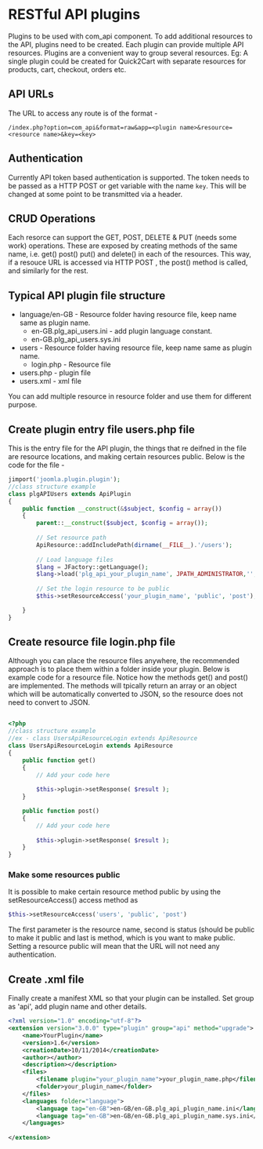 # RESTful API plugins

Plugins to be used with com_api component. To add additional resources to the API, plugins need to be created. Each plugin can provide multiple API resources. Plugins are a convenient way to group several resources. Eg: A single plugin could be created for Quick2Cart with separate resources for products, cart, checkout, orders etc.

## API URLs
The URL to access any route is of the format - 
```http
/index.php?option=com_api&format=raw&app=<plugin name>&resource=<resource name>&key=<key>
```
## Authentication
Currently API token based authentication is supported. The token needs to be passed as a HTTP POST or get variable with the name ```key```. This will be changed at some point to be transmitted via a header.

## CRUD Operations
Each resorce can support the GET, POST, DELETE & PUT (needs some work) operations. These are exposed by creating methods of the same name, i.e. get() post() put() and delete() in each of the resources. This way, if a resouce URL is accessed via HTTP POST , the post() method is called, and similarly for the rest.

## Typical API plugin file structure
* language/en-GB - Resource folder having resource file, keep name same as plugin name.
	- en-GB.plg_api_users.ini - add plugin language constant.
	- en-GB.plg_api_users.sys.ini
* users - Resource folder having resource file, keep name same as plugin name.
	- login.php - Resource file
* users.php - plugin file
* users.xml - xml file 

You can add multiple resource in resource folder and use them for different purpose.

## Create plugin entry file users.php file
This is the entry file for the API plugin, the things that re deifned in the file are resource locations, and making certain resources public. Below is the code for the file - 

```php
jimport('joomla.plugin.plugin');
//class structure example
class plgAPIUsers extends ApiPlugin
{
	public function __construct(&$subject, $config = array())
	{
		parent::__construct($subject, $config = array());
		
		// Set resource path
		ApiResource::addIncludePath(dirname(__FILE__).'/users');
		
		// Load language files
		$lang = JFactory::getLanguage(); 
		$lang->load('plg_api_your_plugin_name', JPATH_ADMINISTRATOR,'',true);
		
		// Set the login resource to be public
		$this->setResourceAccess('your_plugin_name', 'public', 'post');

	}
}
```

## Create resource file login.php file
Although you can place the resource files anywhere, the recommended approach is to place them within a folder inside your plugin.  Below is example code for a resource file. Notice how the methods get() and post() are implemented. The methods will tpically return an array or an object which will be automatically converted to JSON, so the resource does not need to convert to JSON.

```php

<?php
//class structure example
//ex - class UsersApiResourceLogin extends ApiResource
class UsersApiResourceLogin extends ApiResource
{
	public function get()
	{
		// Add your code here
		 
		$this->plugin->setResponse( $result );
	}

	public function post()
	{
		// Add your code here
		
		$this->plugin->setResponse( $result );
	}
}
```

### Make some resources public
 
It is possible to make certain resource method public by using the setResourceAccess() access method as
```php
$this->setResourceAccess('users', 'public', 'post') 
```

The first parameter is the resource name, second is status (should be public to make it public and last is method,
which is you want to make public. Setting a resource public will mean that the URL will not need any authentication.
  

## Create .xml file
Finally create a manifest XML so that your plugin can be installed. Set group as 'api', add plugin name and other details.

```xml
<?xml version="1.0" encoding="utf-8"?>
<extension version="3.0.0" type="plugin" group="api" method="upgrade">
    <name>YourPlugin</name>
    <version>1.6</version>
    <creationDate>10/11/2014</creationDate>
    <author></author> 
    <description></description>
    <files>
        <filename plugin="your_plugin_name">your_plugin_name.php</filename>
        <folder>your_plugin_name</folder> 
    </files>
    <languages folder="language">
		<language tag="en-GB">en-GB/en-GB.plg_api_plugin_name.ini</language>
		<language tag="en-GB">en-GB/en-GB.plg_api_plugin_name.sys.ini</language>
	</languages>
	
</extension> 
```
